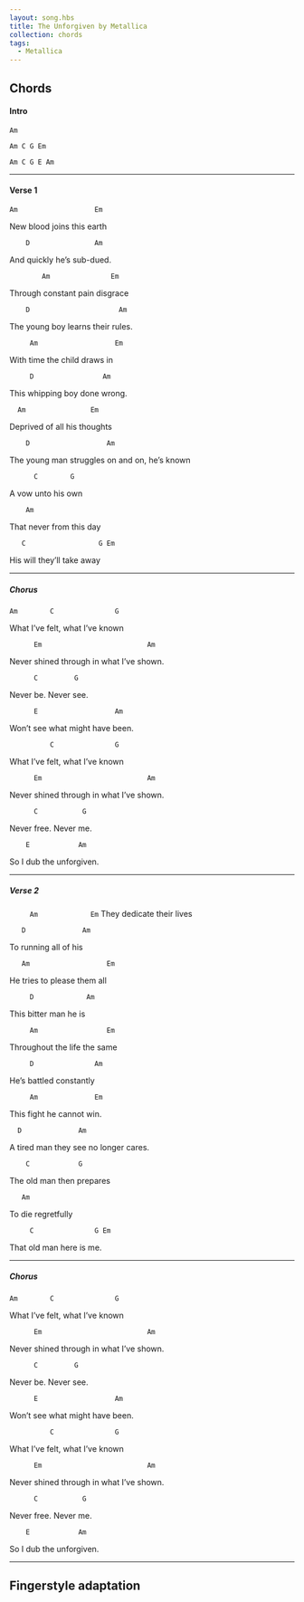 ```yaml
---
layout: song.hbs
title: The Unforgiven by Metallica
collection: chords
tags:
  - Metallica
---
```


<youtube-renderer data-youtubeid="Ckom3gf57Yw"></youtube-renderer>


## Chords

<auto-scroller duration="3"></auto-scroller>
#### Intro
`Am`

`Am C G Em`

`Am C G E Am`
 
---
#### Verse 1
 
`Am                   Em`

New blood joins this earth

`    D                Am`

And quickly heʼs sub-dued.

`        Am               Em`

Through constant pain disgrace

`    D                      Am`

The young boy learns their rules.
 
`     Am                   Em`

With time the child draws in

`     D                 Am`

This whipping boy done wrong.

`  Am                Em`

Deprived of all his thoughts

`    D                   Am`

The young man struggles on and on, heʼs known
 
`      C        G`

A vow unto his own

`    Am`

That never from this day

`   C                  G Em`

His will theyʼll take away

---
##### Chorus

`Am        C               G`

What Iʼve felt, what Iʼve known

`      Em                          Am`

Never shined through in what Iʼve shown.

`      C         G`

Never be. Never see.

`      E                   Am`

Wonʼt see what might have been.
  
`          C               G`

What Iʼve felt, what Iʼve known

`      Em                          Am`

Never shined through in what Iʼve shown.

`      C           G`

Never free. Never me.

`    E            Am`

So I dub the unforgiven.

---
##### Verse 2

`     Am             Em`
They dedicate their lives

`   D              Am`

To running all of his

`   Am                   Em`

He tries to please them all

`     D             Am`

This bitter man he is
 
`     Am                 Em`

Throughout the life the same

`     D               Am`

Heʼs battled constantly

`     Am              Em`

This fight he cannot win.

`  D              Am`

A tired man they see no longer cares.
 
`    C            G`

The old man then prepares

`   Am`

To die regretfully

`     C               G Em`

That old man here is me.

---
##### Chorus

`Am        C               G`

What Iʼve felt, what Iʼve known

`      Em                          Am`

Never shined through in what Iʼve shown.

`      C         G`

Never be. Never see.

`      E                   Am`

Wonʼt see what might have been.
  
`          C               G`

What Iʼve felt, what Iʼve known

`      Em                          Am`

Never shined through in what Iʼve shown.

`      C           G`

Never free. Never me.

`    E            Am`

So I dub the unforgiven.

---

<auto-scroller-end></auto-scroller-end>
 
## Fingerstyle adaptation

<youtube-renderer data-youtubeid="_yp1ShKr80g"></youtube-renderer>

<alphatab-renderer data-src="./the-unforgiven-metallica.gp4"></alphatab-renderer>
